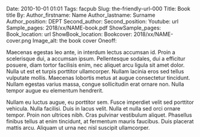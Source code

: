 Date: 2010-10-01 01:01
Tags: facpub
Slug: the-friendly-url-000
Title: Book title
By: <!--leave blank or add edited, translated, etc -->
Author_firstname: Name
Author_lastname: Surname
Author_position: DEPT
Second_author: <!-- ONLY USE FIRSTNAME LASTNAME (Only add if there's a second name, OTHERWISE LEAVE BLANK) -->
Second_position:  <!-- ONLY USE IF THERE IS A 2nd AUTHOR, OTHERWISE LEAVE BLANK -->
Youtube: url
Sample_pages: 2018/xx/NAME-book.pdf
ShowSample_pages: <!-- yes or no ("no" will hide link) -->
Book_location: url
ShowBook_location: <!-- yes or no ("no" will hide link) -->
Bookcover: 2018/xx/NAME-cover.png
Image_alt: the book cover 
Oneoff: <!-- yes or no ("yes" will hide from main site for review) -->

Maecenas egestas leo ante, in interdum lectus accumsan id. Proin a scelerisque dui, a accumsan ipsum. Pellentesque sodales, dui a efficitur posuere, diam tortor facilisis enim, nec aliquet arcu ligula sit amet dolor. Nulla ut est et turpis porttitor ullamcorper. Nullam lacinia eros sed tellus vulputate mollis. Maecenas lobortis metus at augue consectetur tincidunt. Nullam egestas varius massa, congue sollicitudin erat ornare non. Nulla tempor augue eu elementum hendrerit.

Nullam eu luctus augue, eu porttitor sem. Fusce imperdiet velit sed porttitor vehicula. Nulla facilisi. Duis in lacus velit. Nulla et nulla sed orci ornare tempor. Proin non ultrices nibh. Cras pulvinar vestibulum aliquet. Phasellus finibus tellus at enim tincidunt, at fermentum mauris faucibus. Duis placerat mattis arcu. Aliquam ut urna nec nisl suscipit ullamcorper. 

<!-- UNHIDE IF NEEDED 
<em>View a <a href="https://library.bc.edu/theme/img/facpub/2018/XX/NAME-guide.pdf">guide of selected resources (PDF)</a> on this topic available through the Libraries. </em>
-->